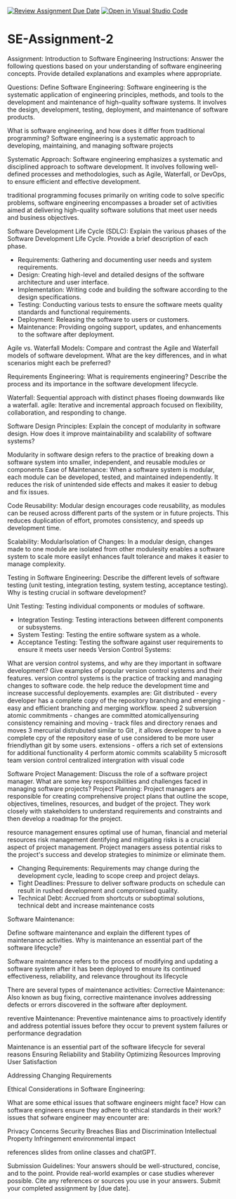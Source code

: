 [![Review Assignment Due Date](https://classroom.github.com/assets/deadline-readme-button-24ddc0f5d75046c5622901739e7c5dd533143b0c8e959d652212380cedb1ea36.svg)](https://classroom.github.com/a/-ucQIGTc)
[![Open in Visual Studio Code](https://classroom.github.com/assets/open-in-vscode-718a45dd9cf7e7f842a935f5ebbe5719a5e09af4491e668f4dbf3b35d5cca122.svg)](https://classroom.github.com/online_ide?assignment_repo_id=15234225&assignment_repo_type=AssignmentRepo)
# SE-Assignment-2
Assignment: Introduction to Software Engineering
Instructions:
Answer the following questions based on your understanding of software engineering concepts. Provide detailed explanations and examples where appropriate.

Questions:
Define Software Engineering:
Software engineering is the systematic application 
of engineering principles, methods, and tools to the development and maintenance of 
high-quality software systems. It involves the design, development, testing, 
deployment, and maintenance of software products.

What is software engineering, and how does it differ from traditional programming?
Software engineering is a systematic approach to developing, maintaining, and managing software projects

Systematic Approach: Software engineering emphasizes a systematic and disciplined approach to software development. It involves following well-defined processes and methodologies, such as Agile, Waterfall, or DevOps, to ensure efficient and effective development.

 traditional programming focuses primarily on writing code to solve specific problems, software engineering encompasses a broader set of activities aimed at delivering high-quality software solutions that meet user needs and business objectives.

Software Development Life Cycle (SDLC):
Explain the various phases of the Software Development Life Cycle. Provide a brief description of each phase.
 - Requirements: Gathering and documenting user needs and system requirements.
 - Design: Creating high-level and detailed designs of the software architecture and user 
interface.
 - Implementation: Writing code and building the software according to the design 
specifications.
 - Testing: Conducting various tests to ensure the software meets quality standards and 
functional requirements.
 - Deployment: Releasing the software to users or customers.
 - Maintenance: Providing ongoing support, updates, and enhancements to the software after 
deployment.

Agile vs. Waterfall Models:
Compare and contrast the Agile and Waterfall models of software development. What are the key differences, and in what scenarios might each be preferred?


Requirements Engineering:
What is requirements engineering? Describe the process and its importance in the software development lifecycle.

Waterfall: Sequential approach with distinct phases floeing downwards like a waterfall.
agile: Iterative and incremental approach focused on flexibility, collaboration, and 
responding to change.

Software Design Principles:
Explain the concept of modularity in software design. How does it improve maintainability and scalability of software systems?

Modularity in software design refers to the practice of breaking down a software system into smaller, independent, and reusable modules or components
Ease of Maintenance: When a software system is modular, each module can be developed, tested, and maintained independently.
It reduces the risk of unintended side effects and makes it easier to debug and fix issues.

Code Reusability: Modular design encourages code reusability, as modules can be reused across different parts of the system or in future projects. This reduces duplication of effort, promotes consistency, and speeds up development time.

Scalability: ModularIsolation of Changes: In a modular design, changes made to one module are isolated from other modulesity enables a software system to scale more easilyt enhances fault tolerance and makes it easier to manage complexity.


Testing in Software Engineering:
Describe the different levels of software testing (unit testing, integration testing, system testing, acceptance testing). Why is testing crucial in software development?

Unit Testing: Testing individual components or modules of software.
 - Integration Testing: Testing interactions between different components or subsystems.
 - System Testing: Testing the entire software system as a whole.
 - Acceptance Testing: Testing the software against user requirements to ensure it meets user 
needs
Version Control Systems:

What are version control systems, and why are they important in software development? Give examples of popular version control systems and their features.
version control systems is the practice of tracking and managing changes to software code. the help reduce the development time and increase successful deployements. examples are:
Git 
distributed - every developer has a complete copy of the repository
branching and emerging - easy and efficient branching and merging workflow.
speed
2 subversion 
atomic commitments - changes are committed atomicallyensuring consistency
remaining and moving - track files and directory renaes and moves
3 mercurial
distrubuted similar to Git , it allows developer to have a complete cpy of the repository
ease of use considered to be more user friendlythan git by some users.
extensions - offers a rich set of extensions for additional functionality
4 perform 
atomic commits
scalability
5 microsoft team version control
centralized
intergration with visual code

Software Project Management:
Discuss the role of a software project manager. What are some key responsibilities and challenges faced in managing software projects?
Project Planning: Project managers are responsible for creating comprehensive project plans that outline the scope, objectives, timelines, resources, and budget of the project. They work closely with stakeholders to understand requirements and constraints and then develop a roadmap for the project.

resource management ensures optimal use of human, financial and meterial resources
risk management dentifying and mitigating risks is a crucial aspect of project management. Project managers assess potential risks to the project's success and develop strategies to minimize or eliminate them. 

 - Changing Requirements: Requirements may change during the development cycle, 
leading to scope creep and project delays.
 - Tight Deadlines: Pressure to deliver software products on schedule can result in rushed 
development and compromised quality.
 - Technical Debt: Accrued from shortcuts or suboptimal solutions, technical debt and increase maintenance costs

Software Maintenance:

Define software maintenance and explain the different types of maintenance activities. Why is maintenance an essential part of the software lifecycle?

Software maintenance refers to the process of modifying and updating a software system after it has been deployed to ensure its continued effectiveness, reliability, and relevance throughout its lifecycle

There are several types of maintenance activities:
Corrective Maintenance: Also known as bug fixing, corrective maintenance involves addressing defects or errors discovered in the software after deployment. 

reventive Maintenance: Preventive maintenance aims to proactively identify and address potential issues before they occur to prevent system failures or performance degradation

Maintenance is an essential part of the software lifecycle for several reasons
Ensuring Reliability and Stability
Optimizing Resources
Improving User Satisfaction

Addressing Changing Requirements

Ethical Considerations in Software Engineering:

What are some ethical issues that software engineers might face? How can software engineers ensure they adhere to ethical standards in their work?
issues that sofware engineer may encounter are:

Privacy Concerns
Security Breaches
Bias and Discrimination
Intellectual Property Infringement
environmental impact


references 
slides from online classes and chatGPT.

Submission Guidelines:
Your answers should be well-structured, concise, and to the point.
Provide real-world examples or case studies wherever possible.
Cite any references or sources you use in your answers.
Submit your completed assignment by [due date].
